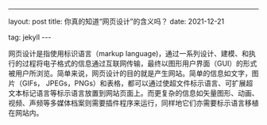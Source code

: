 ---
layout: post
title: 你真的知道“网页设计”的含义吗？
date: 2021-12-21 

tag: jekyll
​--- 


网页设计是指使用标识语言（markup language)，通过一系列设计、建模、和执行的过程将电子格式的信息通过互联网传输，最终以图形用户界面（GUI）的形式被用户所浏览。简单来说，网页设计的目的就是产生网站。简单的信息如文字，图片（GIFs， JPEGs，PNGs）和表格，都可以通过使超文件标示语言、可扩展超文本标记语言等标示语言放置到网站页面上。而更复杂的信息如矢量图形、动画、视频、声频等多媒体档案则需要插件程序来运行，同样地它们亦需要标示语言移植在网站内。

